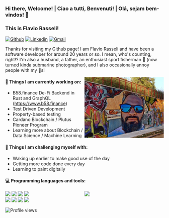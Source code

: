 <!--
**frasseli/frasseli** is a ✨ _special_ ✨ repository because its `README.md` (this file) appears on your GitHub profile.

Here are some ideas to get you started:

- 🔭 I’m currently working on ...
- 🌱 I’m currently learning ...
- 👯 I’m looking to collaborate on ...
- 🤔 I’m looking for help with ...
- 💬 Ask me about ...
- 📫 How to reach me: ...
- 😄 Pronouns: ...
- ⚡ Fun fact: ...
-->

### Hi there, Welcome! | Ciao a tutti, Benvenuti! | Olá, sejam bem-vindos! 👋

### This is Flavio Rasseli!

[![Github](https://img.shields.io/badge/-Github-000?style=flat&logo=Github&logoColor=white)](https://github.com/frasseli)
[![Linkedin](https://img.shields.io/badge/-LinkedIn-blue?style=flat&logo=Linkedin&logoColor=white)](https://www.linkedin.com/in/frasseli/)
[![Gmail](https://img.shields.io/badge/-Gmail-c14438?style=flat&logo=Gmail&logoColor=white)](mailto:frasseli@gmail.com)

Thanks for visiting my Github page! I am Flavio Rasseli and have been a software developer for around 20 years or so. I mean, who's counting, right!?
I'm also a husband, a father, an enthusiast sport fisherman :fishing_pole_and_fish: (now turned kinda submarine photographer), and I also occasionally annoy people with my :guitar:s! 

<img align="right" alt="img" src="https://raw.githubusercontent.com/frasseli/frasseli/main/eu_grafiti.jpg" width="50%" height="auto" />

#### 🌱 Things I am currently working on: 
- B58.finance De-Fi Backend in Rust and GraphQL (https://www.b58.finance)
- Test Driven Development
- Property-based testing
- Cardano Blockchain / Plutus Pioneer Program
- Learning more about Blockchain / Data Science / Machine Learning 

#### :muscle: Things I am challenging myself with:
- Waking up earlier to make good use of the day
- Getting more code done every day
- Learning to paint digitally


#### :computer: Programming languages and tools: 
<p>
	<img width="50%" align="right" src="https://github-readme-stats.vercel.app/api?username=frasseli&show_icons=true&hide_border=true" />

<code><img width="10%" src="https://www.vectorlogo.zone/logos/java/java-ar21.svg"></code>
<code><img width="10%" src="https://www.vectorlogo.zone/logos/javascript/javascript-vertical.svg"></code>
<code><img width="10%" src="https://www.vectorlogo.zone/logos/sap/sap-icon.svg"></code>
<code><img width="10%" src="https://www.vectorlogo.zone/logos/rust-lang/rust-lang-icon.svg"></code>
<br />
<code><img width="10%" src="https://www.vectorlogo.zone/logos/nodejs/nodejs-horizontal.svg"></code>
<code><img width="10%" src="https://www.vectorlogo.zone/logos/docker/docker-official.svg"></code>
<code><img width="10%" src="https://www.vectorlogo.zone/logos/git-scm/git-scm-ar21.svg"></code>
<code><img width="10%" src="https://openui5.org/2334f398f951a8215d81b1c6c7187705/O_OpenUI5_H.svg"></code>
<br />
</p>

![Profile views](https://gpvc.arturio.dev/frasseli)
